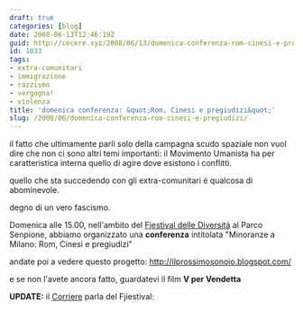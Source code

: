 ```yaml
---
draft: true
categories: [blog]
date: 2008-06-13T12:46:19Z
guid: http://cecere.xyz/2008/06/13/domenica-conferenza-rom-cinesi-e-pregiudizi/
id: 1033
tags:
- extra-comunitari
- immigrazione
- razzismo
- vergogna!
- violenza
title: 'domenica conferenza: &quot;Rom, Cinesi e pregiudizi&quot;'
slug: /2008/06/domenica-conferenza-rom-cinesi-e-pregiudizi/
---
```


il fatto che ultimamente parli solo della campagna scudo spaziale non vuol dire che non ci sono altri temi importanti: il Movimento Umanista ha per caratteristica interna quello di agire dove esistono i conflitti.

quello che sta succedendo con gli extra-comunitari è qualcosa di abominevole.
  
degno di un vero fascismo.

Domenica alle 15.00, nell'ambito del [Fjestival delle Diversità](http://www.fjiestival.it) al Parco Senpione, abbiamo organizzato una **conferenza** intitolata "Minoranze a Milano: Rom, Cinesi e pregiudizi"

andate poi a vedere questo progetto: <http://ilprossimosonoio.blogspot.com/>

e se non l'avete ancora fatto, guardatevi il film **V per Vendetta**

**UPDATE:** il [Corriere](http://www.corriere.it/vivimilano/cronache/articoli/2008/06_Giugno/13/festival_diversità.shtml) parla del Fjiestival: